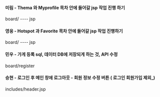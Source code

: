 #### 미림 - Thema 와 Myprofile 목차 안에 들어갈 jsp 작업 진행 하기
board/ ---- jsp

#### 영웅 - Hotspot 과 Favorite 목차 안에 들어갈 jsp 작업 진행하기 
board/ ---- jsp

#### 민우 - 가게 등록 sql, 데이터 DB에 저장되게 하는 것, API 수정
board/register

#### 승현 - 로그인 후  메인 창에 로그아웃 - 회원 정보 수정 버튼 ( 로그인 회원가입 제외_)     
includes/header.jsp   
  

